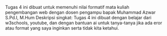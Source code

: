 Tugas 4 ini dibuat untuk memenuhi nilai formatif mata kuliah pengembangan web dengan dosen pengampu bapak Muhammad Azwar S.Pd.I, M.Hum Deskripsi singkat: Tugas 4 ini dibuat dengan belajar dari w3schools, youtube, dan dengan bantuan ai untuk tanya-tanya jika ada eror atau format yang saya inginkan serta tidak kita ketahui.
